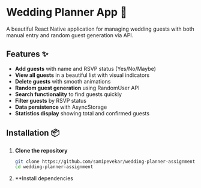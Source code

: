 # Wedding Planner App 💍

A beautiful React Native application for managing wedding guests with both manual entry and random guest generation via API.

## Features ✨

- **Add guests** with name and RSVP status (Yes/No/Maybe)
- **View all guests** in a beautiful list with visual indicators
- **Delete guests** with smooth animations
- **Random guest generation** using RandomUser API
- **Search functionality** to find guests quickly
- **Filter guests** by RSVP status
- **Data persistence** with AsyncStorage
- **Statistics display** showing total and confirmed guests

## Installation 📦

1. **Clone the repository**
   ```bash
   git clone https://github.com/samipevekar/wedding-planner-assignment
   cd wedding-planner-assignment
   ```

2. **Install dependencies